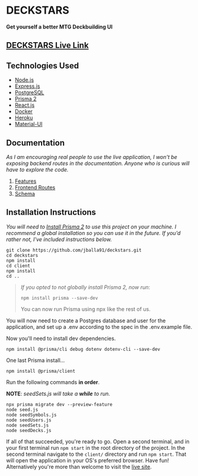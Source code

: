 # DECKSTARS
**Get yourself a better MTG Deckbuilding UI**

## [DECKSTARS Live Link](www.deckstars.net)


## Technologies Used
- [Node.js](https://nodejs.org/en/docs/)
- [Express.js](https://expressjs.com/en/4x/api.html)
- [PostgreSQL](https://www.postgresql.org/docs/)
- [Prisma 2](https://www.prisma.io/docs/)
- [React.js](https://reactjs.org/docs/getting-started.html)
- [Docker](https://docs.docker.com/)
- [Heroku](https://devcenter.heroku.com/categories/reference)
- [Material-UI](https://material-ui.com/getting-started/installation/)

## Documentation
*As I am encouraging real people to use the live application, I won't be exposing backend routes in the documentation. Anyone who is curious will have to explore the code.*
1. [Features](/documentation/features.md)
2. [Frontend Routes](/documentation/frontend_routes.md)
3. [Schema](/documentation/schema.md)

## Installation Instructions
*You will need to [Install Prisma 2]() to use this project on your machine. I recommend a global installation so you can use it in the future. If you'd rather not, I've included instructions below.*
 ```
 git clone https://github.com/jballa91/deckstars.git
 cd deckstars
 npm install
 cd client
 npm install
 cd ..
 ```
> *If you opted to not globally install Prisma 2, now run*:
> ```
> npm install prisma --save-dev
> ```
> You can now run Prisma using npx like the rest of us.
>

You will now need to create a Postgres database and user for the application, and set up a .env according to the spec in the .env.example file.

Now you'll need to install dev dependencies.
```
npm install @prisma/cli debug dotenv dotenv-cli --save-dev
```

One last Prisma install...
```
npm install @prisma/client
```
Run the following commands **in order**.

 **NOTE**: *seedSets.js will take a **while** to run.*
 ```
 npx prisma migrate dev --preview-feature
 node seed.js
 node seedSymbols.js
 node seedUsers.js
 node seedSets.js
 node seedDecks.js
 ```

If all of that succeeded, you're ready to go. Open a second terminal, and in your first terminal run  `npm start` in the root directory of the project. In the second terminal navigate to the `client/` directory and run `npm start`. That will open the application in your OS's preferred browser. Have fun! Alternatively you're more than welcome to visit the [live site](http://www.deckstars.net).